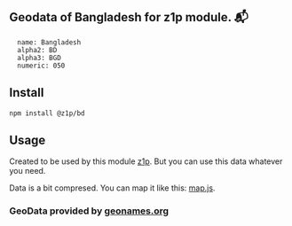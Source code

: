 
## Geodata of Bangladesh for z1p module. :mailbox_with_mail:

```
  name: Bangladesh
  alpha2: BD
  alpha3: BGD
  numeric: 050
```

## Install

```
npm install @z1p/bd
```

## Usage

Created to be used by this module [z1p](https://github.com/vzhufk/z1p).
But you can use this data whatever you need.

Data is a bit compresed. You can map it like this: [map.js](https://github.com/vzhufk/z1p/blob/master/src/map.js).

### GeoData provided by **[geonames.org](http://www.geonames.org/)**
